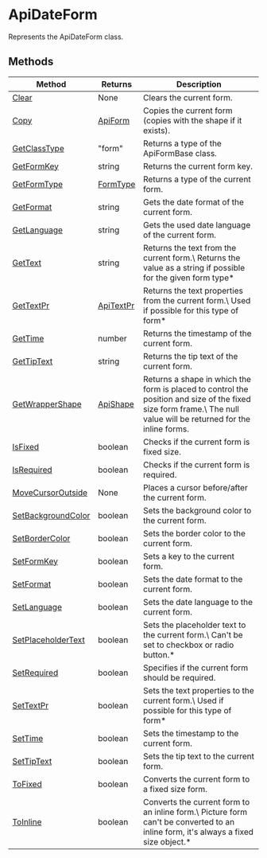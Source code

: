 # ApiDateForm

Represents the ApiDateForm class.


## Methods

| Method | Returns | Description |
| ------ | ------- | ----------- |
| [Clear](./Methods/Clear.md) | None | Clears the current form. |
| [Copy](./Methods/Copy.md) | [ApiForm](../Enumeration/ApiForm.md) | Copies the current form (copies with the shape if it exists). |
| [GetClassType](./Methods/GetClassType.md) | "form" | Returns a type of the ApiFormBase class. |
| [GetFormKey](./Methods/GetFormKey.md) | string | Returns the current form key. |
| [GetFormType](./Methods/GetFormType.md) | [FormType](../Enumeration/FormType.md) | Returns a type of the current form. |
| [GetFormat](./Methods/GetFormat.md) | string | Gets the date format of the current form. |
| [GetLanguage](./Methods/GetLanguage.md) | string | Gets the used date language of the current form. |
| [GetText](./Methods/GetText.md) | string | Returns the text from the current form.\ Returns the value as a string if possible for the given form type* |
| [GetTextPr](./Methods/GetTextPr.md) | [ApiTextPr](../ApiTextPr/ApiTextPr.md) | Returns the text properties from the current form.\ Used if possible for this type of form* |
| [GetTime](./Methods/GetTime.md) | number | Returns the timestamp of the current form. |
| [GetTipText](./Methods/GetTipText.md) | string | Returns the tip text of the current form. |
| [GetWrapperShape](./Methods/GetWrapperShape.md) | [ApiShape](../ApiShape/ApiShape.md) | Returns a shape in which the form is placed to control the position and size of the fixed size form frame.\ The null value will be returned for the inline forms. |
| [IsFixed](./Methods/IsFixed.md) | boolean | Checks if the current form is fixed size. |
| [IsRequired](./Methods/IsRequired.md) | boolean | Checks if the current form is required. |
| [MoveCursorOutside](./Methods/MoveCursorOutside.md) | None | Places a cursor before/after the current form. |
| [SetBackgroundColor](./Methods/SetBackgroundColor.md) | boolean | Sets the background color to the current form. |
| [SetBorderColor](./Methods/SetBorderColor.md) | boolean | Sets the border color to the current form. |
| [SetFormKey](./Methods/SetFormKey.md) | boolean | Sets a key to the current form. |
| [SetFormat](./Methods/SetFormat.md) | boolean | Sets the date format to the current form. |
| [SetLanguage](./Methods/SetLanguage.md) | boolean | Sets the date language to the current form. |
| [SetPlaceholderText](./Methods/SetPlaceholderText.md) | boolean | Sets the placeholder text to the current form.\ Can't be set to checkbox or radio button.* |
| [SetRequired](./Methods/SetRequired.md) | boolean | Specifies if the current form should be required. |
| [SetTextPr](./Methods/SetTextPr.md) | boolean | Sets the text properties to the current form.\ Used if possible for this type of form* |
| [SetTime](./Methods/SetTime.md) | boolean | Sets the timestamp to the current form. |
| [SetTipText](./Methods/SetTipText.md) | boolean | Sets the tip text to the current form. |
| [ToFixed](./Methods/ToFixed.md) | boolean | Converts the current form to a fixed size form. |
| [ToInline](./Methods/ToInline.md) | boolean | Converts the current form to an inline form.\ Picture form can't be converted to an inline form, it's always a fixed size object.* |
